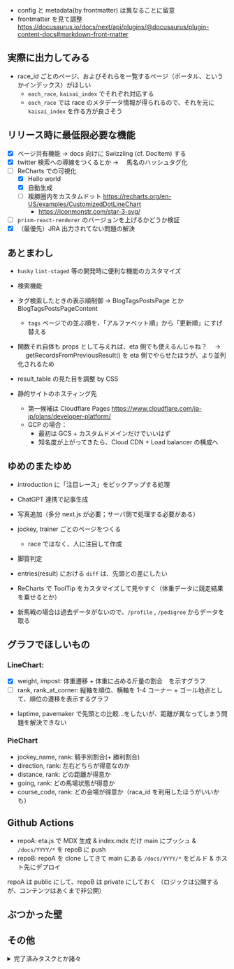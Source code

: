 -   config と metadata(by frontmatter) は異なることに留意
-   frontmatter を見て調整
    https://docusaurus.io/docs/next/api/plugins/@docusaurus/plugin-content-docs#markdown-front-matter

## 実際に出力してみる

-   race_id ごとのページ、およびそれらを一覧するページ（ポータル、というかインデックス）がほしい
    -   `each_race`, `kaisai_index` でそれぞれ対応する
    -   `each_race` では race のメタデータ情報が得られるので、それを元に `kaisai_index` を作る方が良さそう

## リリース時に最低限必要な機能

-   [x] ページ共有機能 → docs 向けに Swizzling (cf. DocItem) する
-   [x] twitter 検索への導線をつくるとか → 　馬名のハッシュタグ化
-   [ ] ReCharts での可視化
    -   [x] Hello world
    -   [x] 自動生成
    -   [ ] 複勝圏内をカスタムドット https://recharts.org/en-US/examples/CustomizedDotLineChart
        -   https://iconmonstr.com/star-3-svg/
-   [ ] `prism-react-renderer` のバージョンを上げるかどうか検証
-   [x] （最優先）JRA 出力されてない問題の解決

## あとまわし

-   `husky` `lint-staged` 等の開発時に便利な機能のカスタマイズ
-   検索機能
-   タグ検索したときの表示順制御 → BlogTagsPostsPage とか BlogTagsPostsPageContent
    -   `tags` ページでの並ぶ順を、「アルファベット順」から「更新順」にすげ替える
-   関数それ自体も props として与えれば、eta 側でも使えるんじゃね？　 → 　 getRecordsFromPreviousResult() を eta 側でやらせたほうが、より並列化されるため
-   result_table の見た目を調整 by CSS

-   静的サイトのホスティング先
    -   第一候補は Cloudflare Pages https://www.cloudflare.com/ja-jp/plans/developer-platform/
    -   GCP の場合：
        -   最初は GCS + カスタムドメインだけでいいはず
        -   知名度が上がってきたら、Cloud CDN + Load balancer の構成へ

## ゆめのまたゆめ

-   introduction に「注目レース」をピックアップする処理
-   ChatGPT 連携で記事生成
-   写真追加（多分 next.js が必要；サーバ側で処理する必要がある）
-   jockey, trainer ごとのページをつくる
    -   race ではなく、人に注目して作成
-   脚質判定
-   entries(result) における `diff` は、先頭との差にしたい
-   ReCharts で ToolTip をカスタマイズして見やすく（体重データに競走結果を乗せるとか）

-   新馬戦の場合は過去データがないので、`/profile` , `/pedigree` からデータを取る

## グラフでほしいもの

### LineChart:

-   [x] weight, impost: 体重遷移 + 体重に占める斤量の割合　を示すグラフ
-   [ ] rank, rank_at_corner: 縦軸を順位、横軸を 1-4 コーナー + ゴール地点として、順位の遷移を表示するグラフ
-   laptime, pavemaker で先頭との比較…をしたいが、距離が異なってしまう問題を解決できない

### PieChart

-   jockey_name, rank: 騎手別割合(+ 勝利割合)
-   direction, rank: 左右どちらが得意なのか
-   distance, rank: どの距離が得意か
-   going, rank: どの馬場状態が得意か
-   course_code, rank: どの会場が得意か（raca_id を利用したほうがいいかも）

## Github Actions

-   repoA: eta.js で MDX 生成 & index.mdx だけ main にプッシュ & `/docs/YYYY/*` を repoB に push
-   repoB: repoA を clone してきて main にある `/docs/YYYY/*` をビルド & ホスト先にデプロイ

repoA は public にして、repoB は private にしておく
（ロジックは公開するが、コンテンツはあくまで非公開）

## ぶつかった壁

## その他

<details>
<summary>完了済みタスクとか諸々</summary>

-   [x] 実装完了 cf. `/getHorseResult`
-   [x] ~~各馬ごとの過去成績を参照する際に、 `entries` のデータだけを引っこ抜くと `metadata` に紐づく情報が一発で得られない…~~
    -   [x] ~~`entries.race_id` を参照して、entries + metadata を join したデータを返す処理が必要~~
    -   [x] ~~`metadata` のキーを作ってそこにぶら下げるというよりは、`RaceMetadata` + `ResultData` を作るイメージ~~
-   [x] ~~毎回コマンド実行するたびに、数十〜数百回のリクエストが走り、かなり出費が痛い~~
    -   ~~ENV.dev みたいな感じで、一部のファイルのみ出力するように設定したい~~
    -   KaisaiIds を メインレースのみに絞った
-   [x] ~~Saturday なのに JRA が表示されていない！~~
    -   ~~horse_id が振られていないばんえい競馬を除去するために `entries`　を弄ったからか？？？~~
    -   修正時に raceDomain を org そのまま渡していただけだった( JRA のときは `race`)

</details>
